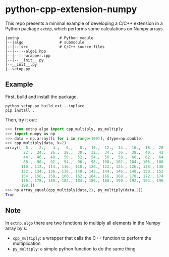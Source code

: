 # python-cpp-extension-numpy
 
This repo presents a minimal example of developing a C/C++ extension in a Python package `extnp`, which performs some calculations on Numpy arrays.

```
|extnp                  # Python module
|--|algo                # submodule
|--|--|src              # C/C++ source files
|--|--|--algo1.hpp
|--|--|--wrapper.cpp
|--|--__init__.py
|--__init__.py
|--setup.py
```

## Example

First, build and install the package.

```
python setup.py build_ext --inplace
pip install .
```

Then, try it out:

```Python
>>> from extnp.algo import cpp_multiply, py_multiply
>>> import numpy as np
>>> data = np.array([i for i in range(100)], dtype=np.double)
>>> cpp_multiply(data, k=2)
array([  0.,   2.,   4.,   6.,   8.,  10.,  12.,  14.,  16.,  18.,  20.,
        22.,  24.,  26.,  28.,  30.,  32.,  34.,  36.,  38.,  40.,  42.,
        44.,  46.,  48.,  50.,  52.,  54.,  56.,  58.,  60.,  62.,  64.,
        88.,  90.,  92.,  94.,  96.,  98., 100., 102., 104., 106., 108.,
       110., 112., 114., 116., 118., 120., 122., 124., 126., 128., 130.,
       132., 134., 136., 138., 140., 142., 144., 146., 148., 150., 152.,
       154., 156., 158., 160., 162., 164., 166., 168., 170., 172., 174.,
       176., 178., 180., 182., 184., 186., 188., 190., 192., 194., 196.,
       198.])
>>> np.array_equal(cpp_multiply(data,2), py_multiply(data,2))
True
```

## Note

In `extnp.algo` there are two functions to multiply all elements in the Numpy array by `k`:

* `cpp_multiply`: a wrapper that calls the C++ function to perform the multiplication
* `py_multiply`: a simple python function to do the same thing
